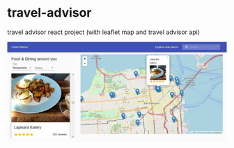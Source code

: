 # travel-advisor
travel advisor react project (with leaflet map and travel advisor api)

![](public/images/preview.png)
